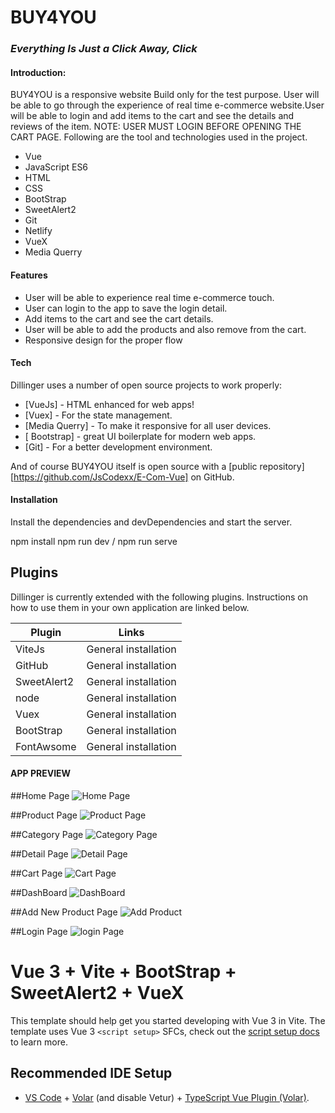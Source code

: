 # BUY4YOU
### _Everything Is Just a Click Away, Click_


#### Introduction:

BUY4YOU is a responsive website Build only for the test purpose.  User will be able to go through the experience of real time e-commerce website.User will be able to login and add items to the cart and see the details and reviews of the item. NOTE: USER MUST LOGIN BEFORE OPENING THE CART PAGE. Following are the tool and technologies used in the project.

- Vue
- JavaScript ES6
- HTML
- CSS
- BootStrap
- SweetAlert2
- Git
- Netlify
- VueX
- Media Querry

#### Features

- User will be able to experience real time e-commerce touch.
- User can login to the app to save the login detail.
- Add items to the cart and see the cart details.
- User will be able to add the products and also remove from the cart.
- Responsive design for the proper flow


#### Tech

Dillinger uses a number of open source projects to work properly:

- [VueJs] - HTML enhanced for web apps!
- [Vuex] - For the state management.
- [Media Querry] - To make it responsive for all user devices.
- [ Bootstrap] - great UI boilerplate for modern web apps.
- [Git] - For a better development environment.

And of course BUY4YOU itself is open source with a [public repository][https://github.com/JsCodexx/E-Com-Vue]
 on GitHub.

#### Installation


Install the dependencies and devDependencies and start the server.

npm install
npm run dev / npm run serve


## Plugins

Dillinger is currently extended with the following plugins.
Instructions on how to use them in your own application are linked below.

| Plugin | Links |
| ------ | ------ |
| ViteJs | General installation |
| GitHub | General installation |
| SweetAlert2 | General installation |
| node |General installation |
| Vuex | General installation |
| BootStrap | General installation |
| FontAwsome | General installation |

#### APP PREVIEW

##Home Page
![Home Page](./src/assets/Images/Documentation/HomePage.png?raw=true)


##Product Page
![Product Page](./src/assets/Images/Documentation/ProductPage.png?raw=true)


##Category Page
![Category Page](./src/assets/Images/Documentation/CategoryPage.png?raw=true)


##Detail Page
![Detail Page](./src/assets/Images/Documentation/DetailPage.png?raw=true)


##Cart Page
![Cart Page](./src/assets/Images/Documentation/CartPage.png?raw=true)


##DashBoard
![DashBoard](./src/assets/Images/Documentation/DashBoard.png?raw=true)


##Add New Product Page
![Add Product](./src/assets/Images/Documentation/AddNewProduct.png?raw=true)


##Login Page
![login Page](./src/assets/Images/Documentation/LoginPage.png?raw=true)





# Vue 3 + Vite + BootStrap + SweetAlert2 + VueX 

This template should help get you started developing with Vue 3 in Vite. The template uses Vue 3 `<script setup>` SFCs, check out the [script setup docs](https://v3.vuejs.org/api/sfc-script-setup.html#sfc-script-setup) to learn more.

## Recommended IDE Setup

- [VS Code](https://code.visualstudio.com/) + [Volar](https://marketplace.visualstudio.com/items?itemName=Vue.volar) (and disable Vetur) + [TypeScript Vue Plugin (Volar)](https://marketplace.visualstudio.com/items?itemName=Vue.vscode-typescript-vue-plugin).

